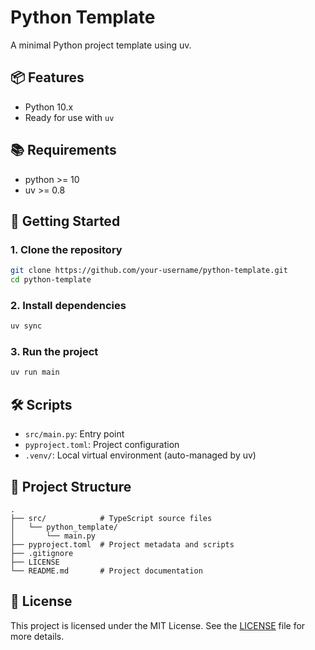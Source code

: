 # Python Template

A minimal Python project template using uv.

## 📦 Features

- Python 10.x
- Ready for use with `uv`

## 📚 Requirements

- python >= 10
- uv >= 0.8

## 🚀 Getting Started

### 1. Clone the repository

```bash
git clone https://github.com/your-username/python-template.git
cd python-template
```

### 2. Install dependencies

```bash
uv sync
```

### 3. Run the project

```bash
uv run main
```

## 🛠️ Scripts

- `src/main.py`: Entry point
- `pyproject.toml`: Project configuration
- `.venv/`: Local virtual environment (auto-managed by uv)

## 📁 Project Structure

```
.
├── src/            # TypeScript source files
│   └── python_template/
│       └── main.py
├── pyproject.toml  # Project metadata and scripts
├── .gitignore   
├── LICENSE   
└── README.md       # Project documentation
```

## 📄 License

This project is licensed under the MIT License.
See the [LICENSE](./LICENSE) file for more details.